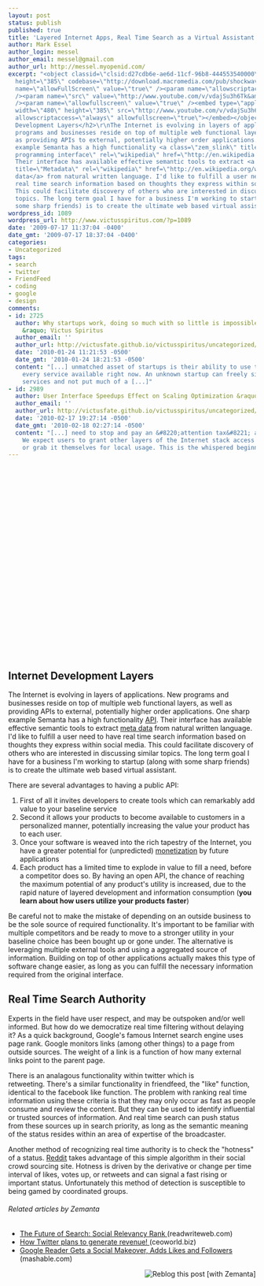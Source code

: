 ```yaml
---
layout: post
status: publish
published: true
title: 'Layered Internet Apps, Real Time Search as a Virtual Assistant '
author: Mark Essel
author_login: messel
author_email: messel@gmail.com
author_url: http://messel.myopenid.com/
excerpt: "<object classid=\"clsid:d27cdb6e-ae6d-11cf-96b8-444553540000\" width=\"480\"
  height=\"385\" codebase=\"http://download.macromedia.com/pub/shockwave/cabs/flash/swflash.cab#version=6,0,40,0\"><param
  name=\"allowFullScreen\" value=\"true\" /><param name=\"allowscriptaccess\" value=\"always\"
  /><param name=\"src\" value=\"http://www.youtube.com/v/vdajSu3h6Tk&amp;hl=en&amp;fs=1&amp;color1=0x006699&amp;color2=0x54abd6\"
  /><param name=\"allowfullscreen\" value=\"true\" /><embed type=\"application/x-shockwave-flash\"
  width=\"480\" height=\"385\" src=\"http://www.youtube.com/v/vdajSu3h6Tk&amp;hl=en&amp;fs=1&amp;color1=0x006699&amp;color2=0x54abd6\"
  allowscriptaccess=\"always\" allowfullscreen=\"true\"></embed></object>\r\n<h2>Internet
  Development Layers</h2>\r\nThe Internet is evolving in layers of applications. New
  programs and businesses reside on top of multiple web functional layers, as well
  as providing APIs to external, potentially higher order applications. One sharp
  example Semanta has a high functionality <a class=\"zem_slink\" title=\"Application
  programming interface\" rel=\"wikipedia\" href=\"http://en.wikipedia.org/wiki/Application_programming_interface\">API</a>.
  Their interface has available effective semantic tools to extract <a class=\"zem_slink\"
  title=\"Metadata\" rel=\"wikipedia\" href=\"http://en.wikipedia.org/wiki/Metadata\">meta
  data</a> from natural written language. I'd like to fulfill a user need to have
  real time search information based on thoughts they express within social media.
  This could facilitate discovery of others who are interested in discussing similar
  topics. The long term goal I have for a business I'm working to startup (along with
  some sharp friends) is to create the ultimate web based virtual assistant."
wordpress_id: 1089
wordpress_url: http://www.victusspiritus.com/?p=1089
date: '2009-07-17 11:37:04 -0400'
date_gmt: '2009-07-17 18:37:04 -0400'
categories:
- Uncategorized
tags:
- search
- twitter
- FriendFeed
- coding
- google
- design
comments:
- id: 2725
  author: Why startups work, doing so much with so little is impossible to predict
    &raquo; Victus Spiritus
  author_email: ''
  author_url: http://victusfate.github.io/victusspiritus/uncategorized/2010/01/09/why-startups-work-doing-so-much-with-so-little-is-impossible-to-predict/
  date: '2010-01-24 11:21:53 -0500'
  date_gmt: '2010-01-24 18:21:53 -0500'
  content: "[...] unmatched asset of startups is their ability to use the best of
    every service available right now. An unknown startup can freely sign up for most
    services and not put much of a [...]"
- id: 2989
  author: User Interface Speedups Effect on Scaling Optimization &raquo; Victus Spiritus
  author_email: ''
  author_url: http://victusfate.github.io/victusspiritus/uncategorized/2010/02/16/user-interface-speedups-effect-on-scaling-optimization/
  date: '2010-02-17 19:27:14 -0500'
  date_gmt: '2010-02-18 02:27:14 -0500'
  content: "[...] need to stop and pay an &#8220;attention tax&#8221; at Victus Media.
    We expect users to grant other layers of the Internet stack access to their data,
    or grab it themselves for local usage. This is the whispered beginnings of a [...]"
---
```

<p><object classid="clsid:d27cdb6e-ae6d-11cf-96b8-444553540000" width="480" height="385" codebase="http://download.macromedia.com/pub/shockwave/cabs/flash/swflash.cab#version=6,0,40,0"><param name="allowFullScreen" value="true" /><param name="allowscriptaccess" value="always" /><param name="src" value="http://www.youtube.com/v/vdajSu3h6Tk&amp;hl=en&amp;fs=1&amp;color1=0x006699&amp;color2=0x54abd6" /><param name="allowfullscreen" value="true" /><embed type="application/x-shockwave-flash" width="480" height="385" src="http://www.youtube.com/v/vdajSu3h6Tk&amp;hl=en&amp;fs=1&amp;color1=0x006699&amp;color2=0x54abd6" allowscriptaccess="always" allowfullscreen="true"></embed></object></p>
<h2>Internet Development Layers</h2>
<p>The Internet is evolving in layers of applications. New programs and businesses reside on top of multiple web functional layers, as well as providing APIs to external, potentially higher order applications. One sharp example Semanta has a high functionality <a class="zem_slink" title="Application programming interface" rel="wikipedia" href="http://en.wikipedia.org/wiki/Application_programming_interface">API</a>. Their interface has available effective semantic tools to extract <a class="zem_slink" title="Metadata" rel="wikipedia" href="http://en.wikipedia.org/wiki/Metadata">meta data</a> from natural written language. I'd like to fulfill a user need to have real time search information based on thoughts they express within social media. This could facilitate discovery of others who are interested in discussing similar topics. The long term goal I have for a business I'm working to startup (along with some sharp friends) is to create the ultimate web based virtual assistant.<a id="more"></a><a id="more-1089"></a></p>
<p>There are several advantages to having a public API:</p>
<ol>
<li>First of all it invites developers to create tools which can remarkably add value to your baseline service</li>
<li>Second it allows your products to become available to customers in a personalized manner, potentially increasing the value your product has to each user.</li>
<li>Once your software is weaved into the rich tapestry of the Internet, you have a greater potential for (unpredicted) <a class="zem_slink" title="Monetization" rel="wikipedia" href="http://en.wikipedia.org/wiki/Monetization">monetization</a> by future applications</li>
<li>Each product has a limited time to explode in value to fill a need, before a competitor does so. By having an open API, the chance of reaching the maximum potential of any product's utility is increased, due to the rapid nature of layered development and information consumption (<strong>you learn about how users utilize your products faster</strong>)</li>
</ol>
<p>Be careful not to make the mistake of depending on an outside business to be the sole source of required functionality. It's important to be familiar with multiple competitors and be ready to move to a stronger utility in your baseline choice has been bought up or gone under. The alternative is leveraging multiple external tools and using a aggregated source of information. Building on top of other applications actually makes this type of software change easier, as long as you can fulfill the necessary information required from the original interface.</p>
<h2>Real Time Search Authority</h2>
<p>Experts in the field have user respect, and may be outspoken and/or well informed. But how do we democratize real time filtering without delaying it? As a quick background, Google's famous Internet search engine uses page rank. Google monitors links (among other things) to a page from outside sources. The weight of a link is a function of how many external links point to the parent page.</p>
<p>There is an analagous functionality within twitter which is retweeting. There's a similar functionality in friendfeed, the "like" function, identical to the facebook like function. The problem with ranking real time information using these criteria is that they may only occur as fast as people consume and review the content. But they can be used to identify influential or trusted sources of information. And real time search can push status from these sources up in search priority, as long as the semantic meaning of the status resides within an area of expertise of the broadcaster.</p>
<p>Another method of recognizing real time authority is to check the "hotness" of a status. <a href="http://www.reddit.com/">Reddit</a> takes advantage of this simple algorithm in their social crowd sourcing site. Hotness is driven by the derivative or change per time interval of likes, votes up, or retweets and can signal a fast rising or important status. Unfortunately this method of detection is susceptible to being gamed by coordinated groups.</p>
<h6 class="zemanta-related-title" style="font-size: 1em;">Related articles by Zemanta</h6>
<ul class="zemanta-article-ul">
<li class="zemanta-article-ul-li"><a href="http://www.readwriteweb.com/archives/future_of_search_social_relevancy_rank.php"> The Future of Search: Social Relevancy Rank </a> (readwriteweb.com)</li>
<li class="zemanta-article-ul-li"><a href="http://ceoworld.biz/ceo/2009/07/17/how-twitter-plans-to-generate-revenue/"> How Twitter plans to generate revenue! </a> (ceoworld.biz)</li>
<li class="zemanta-article-ul-li"><a href="http://mashable.com/2009/07/15/google-reader-followers/"> Google Reader Gets a Social Makeover, Adds Likes and Followers </a> (mashable.com)</li>
</ul>
<div class="zemanta-pixie" style="margin-top: 10px; height: 15px;"><a class="zemanta-pixie-a" title="Reblog this post [with Zemanta]" href="http://reblog.zemanta.com/zemified/54ffdc3c-4a3e-46f7-b8e4-c9bc49983c73/"><img class="zemanta-pixie-img" style="border: none; float: right;" src="http://img.zemanta.com/reblog_e.png?x-id=54ffdc3c-4a3e-46f7-b8e4-c9bc49983c73" alt="Reblog this post [with Zemanta]" /></a><span class="zem-script more-related pretty-attribution"><script src="http://static.zemanta.com/readside/loader.js" type="text/javascript"></script></span></div>
